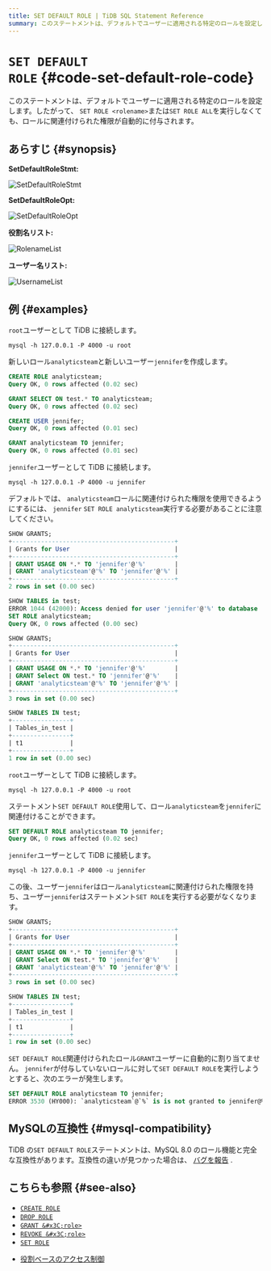 ```yaml
---
title: SET DEFAULT ROLE | TiDB SQL Statement Reference
summary: このステートメントは、デフォルトでユーザーに適用される特定のロールを設定します。したがって、 SET ROLE <rolename>またはSET ROLE ALLを実行しなくても、ロールに関連付けられた権限が自動的に付与されます。MySQLの互換性があります。
---
```


# <code>SET DEFAULT ROLE</code> {#code-set-default-role-code}

このステートメントは、デフォルトでユーザーに適用される特定のロールを設定します。したがって、 `SET ROLE <rolename>`または`SET ROLE ALL`を実行しなくても、ロールに関連付けられた権限が自動的に付与されます。

## あらすじ {#synopsis}

**SetDefaultRoleStmt:**

![SetDefaultRoleStmt](/media/sqlgram/SetDefaultRoleStmt.png)

**SetDefaultRoleOpt:**

![SetDefaultRoleOpt](/media/sqlgram/SetDefaultRoleOpt.png)

**役割名リスト:**

![RolenameList](/media/sqlgram/RolenameList.png)

**ユーザー名リスト:**

![UsernameList](/media/sqlgram/UsernameList.png)

## 例 {#examples}

`root`ユーザーとして TiDB に接続します。

```shell
mysql -h 127.0.0.1 -P 4000 -u root
```

新しいロール`analyticsteam`と新しいユーザー`jennifer`を作成します。

```sql
CREATE ROLE analyticsteam;
Query OK, 0 rows affected (0.02 sec)

GRANT SELECT ON test.* TO analyticsteam;
Query OK, 0 rows affected (0.02 sec)

CREATE USER jennifer;
Query OK, 0 rows affected (0.01 sec)

GRANT analyticsteam TO jennifer;
Query OK, 0 rows affected (0.01 sec)
```

`jennifer`ユーザーとして TiDB に接続します。

```shell
mysql -h 127.0.0.1 -P 4000 -u jennifer
```

デフォルトでは、 `analyticsteam`ロールに関連付けられた権限を使用できるようにするには、 `jennifer` `SET ROLE analyticsteam`実行する必要があることに注意してください。

```sql
SHOW GRANTS;
+---------------------------------------------+
| Grants for User                             |
+---------------------------------------------+
| GRANT USAGE ON *.* TO 'jennifer'@'%'        |
| GRANT 'analyticsteam'@'%' TO 'jennifer'@'%' |
+---------------------------------------------+
2 rows in set (0.00 sec)

SHOW TABLES in test;
ERROR 1044 (42000): Access denied for user 'jennifer'@'%' to database 'test'
SET ROLE analyticsteam;
Query OK, 0 rows affected (0.00 sec)

SHOW GRANTS;
+---------------------------------------------+
| Grants for User                             |
+---------------------------------------------+
| GRANT USAGE ON *.* TO 'jennifer'@'%'        |
| GRANT Select ON test.* TO 'jennifer'@'%'    |
| GRANT 'analyticsteam'@'%' TO 'jennifer'@'%' |
+---------------------------------------------+
3 rows in set (0.00 sec)

SHOW TABLES IN test;
+----------------+
| Tables_in_test |
+----------------+
| t1             |
+----------------+
1 row in set (0.00 sec)
```

`root`ユーザーとして TiDB に接続します。

```shell
mysql -h 127.0.0.1 -P 4000 -u root
```

ステートメント`SET DEFAULT ROLE`使用して、ロール`analyticsteam`を`jennifer`に関連付けることができます。

```sql
SET DEFAULT ROLE analyticsteam TO jennifer;
Query OK, 0 rows affected (0.02 sec)
```

`jennifer`ユーザーとして TiDB に接続します。

```shell
mysql -h 127.0.0.1 -P 4000 -u jennifer
```

この後、ユーザー`jennifer`はロール`analyticsteam`に関連付けられた権限を持ち、ユーザー`jennifer`はステートメント`SET ROLE`を実行する必要がなくなります。

```sql
SHOW GRANTS;
+---------------------------------------------+
| Grants for User                             |
+---------------------------------------------+
| GRANT USAGE ON *.* TO 'jennifer'@'%'        |
| GRANT Select ON test.* TO 'jennifer'@'%'    |
| GRANT 'analyticsteam'@'%' TO 'jennifer'@'%' |
+---------------------------------------------+
3 rows in set (0.00 sec)

SHOW TABLES IN test;
+----------------+
| Tables_in_test |
+----------------+
| t1             |
+----------------+
1 row in set (0.00 sec)
```

`SET DEFAULT ROLE`関連付けられたロール`GRANT`ユーザーに自動的に割り当てません。 `jennifer`が付与していないロールに対して`SET DEFAULT ROLE`を実行しようとすると、次のエラーが発生します。

```sql
SET DEFAULT ROLE analyticsteam TO jennifer;
ERROR 3530 (HY000): `analyticsteam`@`%` is is not granted to jennifer@%
```

## MySQLの互換性 {#mysql-compatibility}

TiDB の`SET DEFAULT ROLE`ステートメントは、MySQL 8.0 のロール機能と完全な互換性があります。互換性の違いが見つかった場合は、 [バグを報告](https://docs.pingcap.com/tidb/stable/support) .

## こちらも参照 {#see-also}

-   [`CREATE ROLE`](/sql-statements/sql-statement-create-role.md)
-   [`DROP ROLE`](/sql-statements/sql-statement-drop-role.md)
-   [`GRANT &#x3C;role>`](/sql-statements/sql-statement-grant-role.md)
-   [`REVOKE &#x3C;role>`](/sql-statements/sql-statement-revoke-role.md)
-   [`SET ROLE`](/sql-statements/sql-statement-set-role.md)

<CustomContent platform="tidb">

-   [役割ベースのアクセス制御](/role-based-access-control.md)

</CustomContent>
